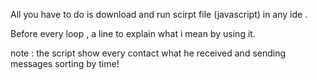 All you have to do is download and run scirpt file (javascript) in any ide .

Before every loop , a line to explain what i mean by using it.

note : the script show every contact what he received and sending messages sorting by time!
